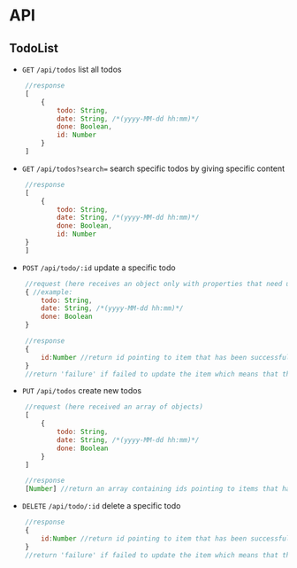 # API

## TodoList

* `GET` `/api/todos` list all todos

```javascript
	//response
	[
		{
			todo: String,
			date: String, /*(yyyy-MM-dd hh:mm)*/
			done: Boolean,
			id: Number
		}
	]
```

* `GET` `/api/todos?search=` search specific todos by giving specific content

```javascript
	//response
	[
		{
			todo: String,
			date: String, /*(yyyy-MM-dd hh:mm)*/
			done: Boolean,
			id: Number
    }
	]
```

* `POST` `/api/todo/:id` update a specific todo

```javascript
	//request (here receives an object only with properties that need updating)
	{ //example:
		todo: String,
		date: String, /*(yyyy-MM-dd hh:mm)*/
		done: Boolean
	}

	//response
	{
		id:Number //return id pointing to item that has been successfully updated
	}
	//return 'failure' if failed to update the item which means that the given id does not exist
```

* `PUT` `/api/todos` create new todos

```javascript
	//request (here received an array of objects)
	[
		{
			todo: String,
			date: String, /*(yyyy-MM-dd hh:mm)*/
			done: Boolean
		}
	]

	//response
	[Number] //return an array containing ids pointing to items that have been successfully created
```

* `DELETE` `/api/todo/:id` delete a specific todo

```javascript
	//response
	{
		id:Number //return id pointing to item that has been successfully deleted
	}
	//return 'failure' if failed to update the item which means that the given id does not exist
```
